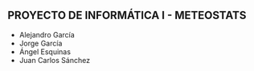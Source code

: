 ## PROYECTO DE INFORMÁTICA I - METEOSTATS
- Alejandro García
- Jorge García
- Ángel Esquinas
- Juan Carlos Sánchez
